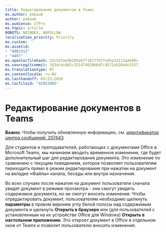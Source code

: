 ```yaml
---
title: Редактирование документов в Teams
ms.author: pebaum
author: pebaum
ms.audience: ITPro
ms.topic: article
ROBOTS: NOINDEX, NOFOLLOW
localization_priority: Priority
ms.custom: ''
ms.assetid:
- "9002312"
- "4497"
ms.openlocfilehash: 33c537ee96285ebff1877fd7fe95e33113ade98c
ms.sourcegitcommit: 183dc4c002c151474628b6d7c4571a5264dc5257
ms.translationtype: HT
ms.contentlocale: ru-RU
ms.lasthandoff: 03/25/2020
ms.locfileid: "42953965"
---
```

# <a name="editing-documents-in-teams"></a>Редактирование документов в Teams

**Важно**: Чтобы получить обновленную информацию, см. [идентификатор центра сообщений: 207443](https://admin.microsoft.com/Adminportal/Home?source=applauncher#MessageCenter?id=MC207443). 

Для студентов и преподавателей, работающих с документами Office в Microsoft Teams, мы начинаем вводить временное изменение, где будет дополнительный шаг для редактирования документа. Это изменение по сравнению с текущим поведением, которое позволяет пользователям переходить прямо в режим редактирования при нажатии на документ на вкладке «Файлы» канала, беседы или внутри назначения.

Во всех случаях после нажатия на документ пользователи сначала увидят документ в режиме просмотра - они смогут увидеть содержимое документа, но не смогут вносить изменения. Чтобы отредактировать документ, пользователям необходимо щелкнуть **параметры** в правом верхнем углу белой полосы над содержимым документа и щелкнуть **Открыть в браузере** или (для пользователей с установленным на их устройстве Office для Windows) **Открыть в настольном приложении**. Это откроет документ в Office в отдельном окне от Teams и позволит пользователю вносить изменения.
